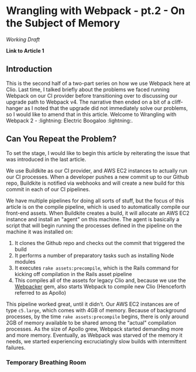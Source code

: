 # Wrangling with Webpack - pt.2 - On the Subject of Memory

*Working Draft*

**Link to Article 1**

## Introduction

This is the second half of a two-part series on how we use Webpack here at Clio. Last time, I talked briefly about the problems we faced running Webpack on our CI provider before transitioning over to discussing our upgrade path to Webpack v4. The narrative then ended on a bit of a cliff-hanger as I noted that the upgrade did not immediately solve our problems, so I would like to amend that in this article. Welcome to Wrangling with Webpack 2 - :lightning: Electric Boogaloo :lightning:.

## Can You Repeat the Problem?

To set the stage, I would like to begin this article by reiterating the issue that was introduced in the last article.

We use Buildkite as our CI provider, and AWS EC2 instances to actually run our CI processes. When a developer pushes a new commit up to our Github repo, Buildkite is notified via webhooks and will create a new build for this commit in each of our CI pipelines.

We have multiple pipelines for doing all sorts of stuff, but the focus of this article is on the compile pipeline, which is used to automatically compile our front-end assets. When Buildkite creates a build, it will allocate an AWS EC2 instance and install an "agent" on this machine. The agent is basically a script that will begin running the processes defined in the pipeline on the machine it was installed on:

1. It clones the Github repo and checks out the commit that triggered the build
2. It performs a number of preparatory tasks such as installing Node modules
3. It executes `rake assets:precompile`, which is the Rails command for kicking off compilation in the Rails asset pipeline
4. This compiles all of the assets for legacy Clio and, because we use the [Webpacker](https://github.com/rails/webpacker) gem, also starts Webpack to compile new Clio (Henceforth referred to as Apollo)

This pipeline worked great, until it didn't. Our AWS EC2 instances are of type `c5.large`, which comes with 4GB of memory. Because of background processes, by the time `rake assets:precompile` begins, there is only around 2GB of memory available to be shared among the "actual" compilation processes. As the size of Apollo grew, Webpack started demanding more and more memory. Eventually, as Webpack was starved of the memory it needs, we started experiencing excruciatingly slow builds with intermittent failures.

### Temporary Breathing Room
